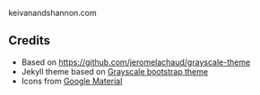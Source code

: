 keivanandshannon.com

## Credits
- Based on https://github.com/jeromelachaud/grayscale-theme
- Jekyll theme based on [Grayscale bootstrap theme ](http://ironsummitmedia.github.io/startbootstrap-grayscale/)
- Icons from [Google Material](https://fonts.google.com/icons?selected=Material+Symbols+Sharp:stat_minus_1:FILL@0;wght@400;GRAD@0;opsz@24&icon.style=Sharp&icon.set=Material+Symbols)